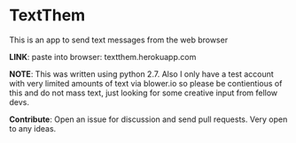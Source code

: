 TextThem
========

This is an app to send text messages from the web browser

**LINK**: paste into browser: textthem.herokuapp.com 

**NOTE**: This was written using python 2.7. Also I only have a test account with very limited amounts of text via blower.io so please be contientious of this and do not mass text, just looking for some creative input from fellow devs. 

**Contribute**: Open an issue for discussion and send pull requests. Very open to any ideas.
               


